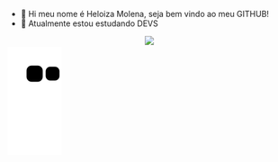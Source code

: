 - 👋 Hi meu nome é Heloiza Molena, seja bem vindo ao meu GITHUB!
- 👀 Atualmente estou estudando DEVS

<div align="center">
  <a href="https://github.com/heloiza-molena">
  <img height="180em" src="https://github-readme-stats.vercel.app/api?username=heloiza-molena&false&theme=dracula&include_all_commits=true&count_private=true"/>
</div

  ![ Animação de cobra ](https://github.com/rafaballerini/rafaballerini/blob/output/github-contribution-grid-snake.svg)

</div>
